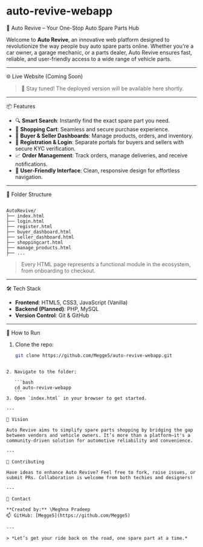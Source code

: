 # auto-revive-webapp

 🚗 Auto Revive – Your One-Stop Auto Spare Parts Hub

Welcome to **Auto Revive**, an innovative web platform designed to revolutionize the way people buy auto spare parts online. Whether you're a car owner, a garage mechanic, or a parts dealer, Auto Revive ensures fast, reliable, and user-friendly access to a wide range of vehicle parts.

---

🌐 Live Website (Coming Soon)
> 📌 Stay tuned! The deployed version will be available here shortly.

---

📦 Features

- 🔍 **Smart Search**: Instantly find the exact spare part you need.
- 🛒 **Shopping Cart**: Seamless and secure purchase experience.
- 👤 **Buyer & Seller Dashboards**: Manage products, orders, and inventory.
- 🧾 **Registration & Login**: Separate portals for buyers and sellers with secure KYC verification.
- 📈 **Order Management**: Track orders, manage deliveries, and receive notifications.
- 💬 **User-Friendly Interface**: Clean, responsive design for effortless navigation.

---

📁 Folder Structure

```

AutoRevive/
├── index.html
├── login.html
├── register.html
├── buyer_dashboard.html
├── seller_dashboard.html
├── shoppingcart.html
├── manage_products.html
├── ...

````

> Every HTML page represents a functional module in the ecosystem, from onboarding to checkout.

---

🛠️ Tech Stack

- **Frontend**: HTML5, CSS3, JavaScript (Vanilla)
- **Backend (Planned)**: PHP, MySQL
- **Version Control**: Git & GitHub

---

🚀 How to Run

1. Clone the repo:
   ```bash
   git clone https://github.com/Megge5/auto-revive-webapp.git
````

2. Navigate to the folder:

   ```bash
   cd auto-revive-webapp
   ```
3. Open `index.html` in your browser to get started.

---

🧠 Vision

Auto Revive aims to simplify spare parts shopping by bridging the gap between vendors and vehicle owners. It’s more than a platform—it's a community-driven solution for automotive reliability and convenience.

---

🤝 Contributing

Have ideas to enhance Auto Revive? Feel free to fork, raise issues, or submit PRs. Collaboration is welcome from both techies and designers!

---

📩 Contact

**Created by:** \Meghna Pradeep
📫 GitHub: [Megge5](https://github.com/Megge5)

---

> *Let’s get your ride back on the road, one spare part at a time.* 
